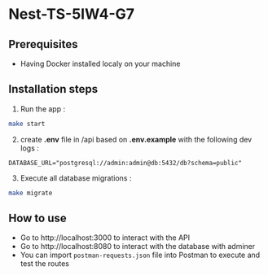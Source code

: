 # Nest-TS-5IW4-G7

## Prerequisites

- Having Docker installed localy on your machine

## Installation steps

1. Run the app :

```bash
make start
```

2. create **.env** file in /api based on **.env.example** with the following dev logs :

```env
DATABASE_URL="postgresql://admin:admin@db:5432/db?schema=public"
```

3. Execute all database migrations :

```bash
make migrate
```

## How to use

- Go to http://localhost:3000 to interact with the API
- Go to http://localhost:8080 to interact with the database with adminer
- You can import `postman-requests.json` file into Postman to execute and test the routes
